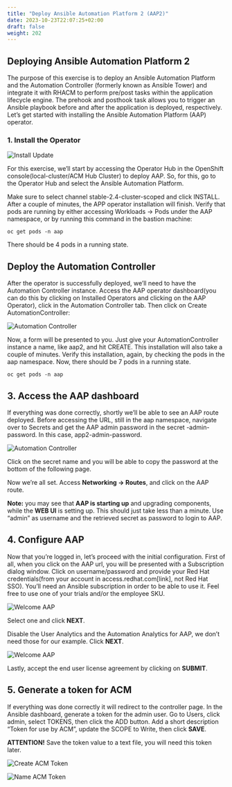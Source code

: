 ```yaml
---
title: "Deploy Ansible Automation Platform 2 (AAP2)"
date: 2023-10-23T22:07:25+02:00
draft: false
weight: 202
---
```

<style>
    r {color: Red}
    g {color: Grey}
    </style>


## Deploying Ansible Automation Platform 2
The purpose of this exercise is to deploy an Ansible Automation Platform and the Automation
Controller (formerly known as Ansible Tower) and integrate it with RHACM to perform pre/post
tasks within the application lifecycle engine. The prehook and posthook task allows you to
trigger an Ansible playbook before and after the application is deployed, respectively. Let’s get
started with installing the Ansible Automation Platform (AAP) operator.

### 1. Install the Operator

![Install Update](/images/202_10.png)

For this exercise, we’ll start by accessing the Operator Hub in the OpenShift
console(local-cluster/ACM Hub Cluster) to deploy AAP. So, for this, go to the Operator Hub
and select the Ansible Automation Platform.


Make sure to select channel stable-2.4-cluster-scoped and click INSTALL.
After a couple of minutes, the APP operator installation will finish. Verify that pods are running
by either accessing Workloads → Pods under the AAP namespace, or by running this
command in the bastion machine:

```
oc get pods -n aap
```

There should be 4 pods in a running state.

## Deploy the Automation Controller

After the operator is successfully deployed, we’ll need to have the Automation Controller
instance. Access the AAP operator dashboard(you can do this by clicking on Installed Operators
and clicking on the AAP Operator), click in the Automation Controller tab. Then click on Create
AutomationController:

![Automation Controller](/images/202_11.png)


Now, a form will be presented to you. Just give your AutomationController instance a name, like
aap2, and hit CREATE. This installation will also take a couple of minutes.
Verify this installation, again, by checking the pods in the aap namespace. Now, there should be
7 pods in a running state.

```
oc get pods -n aap
```

## 3. Access the AAP dashboard

If everything was done correctly, shortly we’ll be able to see an AAP route deployed. Before
accessing the URL, still in the aap namespace, navigate over to Secrets and get the AAP
admin password in the secret <name-of-aap-controller-instance>-admin-password. In this case,
app2-admin-password.

![Automation Controller](/images/202_12.png)

Click on the secret name and you will be able to copy the password at the bottom of the
following page.

Now we’re all set. Access **Networking → Routes**, and click on the AAP route.

**Note:** you may see that **AAP is starting up** and upgrading components, while the **WEB UI**
is setting up. This should just take less than a minute.
Use “admin” as username and the retrieved secret as password to login to AAP.

## 4. Configure AAP
Now that you’re logged in, let’s proceed with the initial configuration.
First of all, when you click on the AAP url, you will be presented with a Subscription dialog
window. Click on username/password and provide your Red Hat credentials(from your account
in access.redhat.com[link], not Red Hat SSO). You’ll need an Ansible subscription in order to be
able to use it. Feel free to use one of your trials and/or the employee SKU.

![Welcome AAP](/images/202_13.png)

Select one and click **NEXT**.

Disable the User Analytics and the Automation Analytics for AAP, we don’t need those for our
example. Click **NEXT**.

![Welcome AAP](/images/202_14.png)

Lastly, accept the end user license agreement by clicking on **SUBMIT**.


## 5. Generate a token for ACM

If everything was done correctly it will redirect to the controller page. In the Ansible dashboard,
generate a token for the admin user. Go to Users, click admin, select TOKENS, then click the
ADD button. Add a short description “Token for use by ACM”, update the SCOPE to Write,
then click **SAVE**.

**ATTENTION!** Save the token value to a text file, you will need this token later.

![Create ACM Token](/images/202_15.png)

![Name ACM Token](/images/202_16.png)

